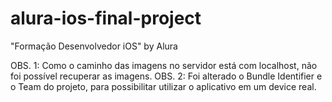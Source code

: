 # alura-ios-final-project
"Formação Desenvolvedor iOS" by Alura

OBS. 1: Como o caminho das imagens no servidor está com localhost, não foi possível recuperar as imagens.
OBS. 2: Foi alterado o Bundle Identifier e o Team do projeto, para possibilitar utilizar o aplicativo em um device real.
